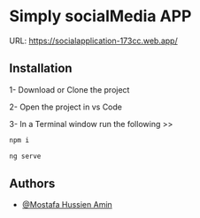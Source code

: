 # Simply socialMedia APP

URL: https://socialapplication-173cc.web.app/

## Installation
1- Download or Clone the project

2- Open the project in vs Code 

3- In a Terminal window run the following >>

```bash
npm i
```


```bash
ng serve
```





## Authors

- [@Mostafa Hussien Amin](https://github.com/mustafa7ussien)


